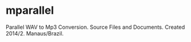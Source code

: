 mparallel
=========

Parallel WAV to Mp3 Conversion. Source Files and Documents. Created 2014/2. Manaus/Brazil.
